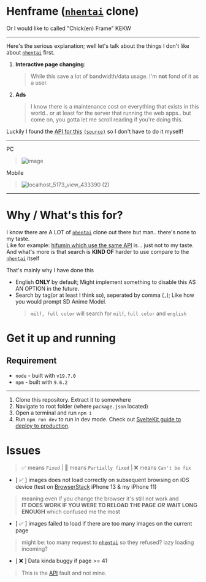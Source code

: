 # Henframe ([`nhentai`](https://nhentai.net) clone)

Or I would like to called "Chick(en) Frame" KEKW

---

Here's the serious explanation; well let's talk about the things I don't like about [`nhentai`](https://nhentai.net) first.

1. **Interactive page changing**:
    > While this save a lot of bandwidth/data usage. I'm **not** fond of it as a user.
2. **Ads**
    > I know there is a maintenance cost on everything that exists in this world.. or at least for the server that running the web apps.. but come on, you gotta let me scroll reading if you're doing this.

Luckily I found the [API for this](https://api.hifumin.app) [`(source)`](https://github.com/SaltyAom/seele) so I don't have to do it myself!

---

PC

> ![image](https://user-images.githubusercontent.com/76484203/228002396-e06f3a84-dce4-40ec-b4b9-fdf458e133bd.png)

Mobile

> ![localhost_5173_view_433390 (2)](https://user-images.githubusercontent.com/76484203/228002564-97a6a83b-a13c-4a0c-ba7b-a196be9bb49b.png)

---

# Why / What's this for?

I know there are A LOT of [`nhentai`](https://nhentai.net) clone out there but man.. there's none to my taste.  
Like for example: [hifumin which use the same API](https://hifumin.app) is... just not to my taste.  
And what's more is that search is **KIND OF** harder to use compare to the [`nhentai`](https://nhentai.net) itself

That's mainly why I have done this

-   English **ONLY** by default; Might implement something to disable this AS AN OPTION in the future.
-   Search by tag(or at least I think so), seperated by comma (`,`); Like how you would prompt SD Anime Model.
    > `milf, full color` will search for `milf`, `full color` and `english`

# Get it up and running

## Requirement

-   `node` - built with `v19.7.0`
-   `npm` - built with `9.6.2`

---

1. Clone this repository. Extract it to somewhere
1. Navigate to root folder (where `package.json` located)
1. Open a terminal and run `npm i`
1. Run `npm run dev` to run in dev mode. Check out [SvelteKit guide to deploy to production](https://kit.svelte.dev/docs/adapters).

# Issues

>   ✅ means `Fixed` |
>   🔧 means `Partially fixed` |
>   ❌ means `Can't be fix`

- [ ✅ ] images does not load correctly on subsequent browsing on iOS device (test on [BrowserStack](https://www.browserstack.com) iPhone 13 & my iPhone 11)

> meaning even if you change the browser it's still not work and  
> **IT DOES WORK IF YOU WERE TO RELOAD THE PAGE** **_OR_** **WAIT LONG ENOUGH** which confused me the most

- [ ✅ ] images failed to load if there are too many images on the current page

> might be: too many request to [`nhentai`](https://nhentai.net) so they refused? lazy loading incoming?

- [ ❌ ] Data kinda buggy if page >= 41

> This is the [API](https://api.hifumin.app) fault and not mine.
